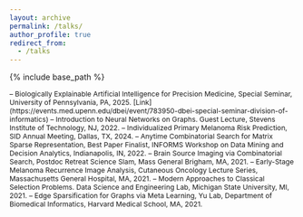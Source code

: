 ```yaml
---
layout: archive
permalink: /talks/
author_profile: true
redirect_from:
  - /talks
---
```


{% include base_path %}

<!-- **Talks**     -->
<span style="font-size:0.87em;">
– Biologically Explainable Artificial Intelligence for Precision Medicine, Special Seminar, University of Pennsylvania, PA, 2025. 
[Link](https://events.med.upenn.edu/dbei/event/783950-dbei-special-seminar-division-of-informatics)         
– Introduction to Neural Networks on Graphs. Guest Lecture, Stevens Institute of Technology, NJ, 2022.       
– Individualized Primary Melanoma Risk Prediction, SID Annual Meeting, Dallas, TX, 2024.     
– Anytime Combinatorial Search for Matrix Sparse Representation, Best Paper Finalist, INFORMS Workshop on Data Mining and Decision Analytics, Indianapolis, IN, 2022.        
– Brain Source Imaging via Combinatorial Search, Postdoc Retreat Science Slam, Mass General Brigham, MA, 2021.     
– Early-Stage Melanoma Recurrence Image Analysis, Cutaneous Oncology Lecture Series, Massachusetts General Hospital, MA, 2021.     
– Modern Approaches to Classical Selection Problems. Data Science and Engineering Lab, Michigan State University, MI, 2021.     
– Edge Sparsification for Graphs via Meta Learning, Yu Lab, Department of Biomedical Informatics, Harvard Medical School, MA, 2021. 
</span>

